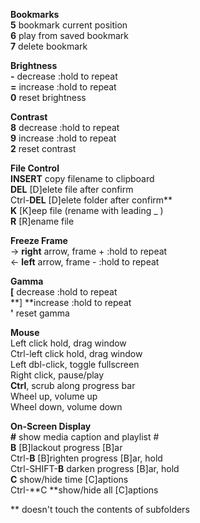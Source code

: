 **Bookmarks**<br />
**5** bookmark current position<br />
**6** play from saved bookmark<br />
**7** delete bookmark<br />

**Brightness**<br />
**\-** decrease  :hold to repeat<br />
**=** increase  :hold to repeat<br />
**0** reset brightness<br />

**Contrast**<br />
**8** decrease :hold to repeat<br />
**9** increase  :hold to repeat<br />
**2** reset contrast<br />

**File Control**<br />
**INSERT** copy filename to clipboard<br />
**DEL** [D]elete file after confirm<br />
Ctrl-**DEL** [D]elete folder after confirm\*\*<br />
**K** [K]eep file (rename with leading _ )<br />
**R** [R]ename file<br />

**Freeze Frame**<br />
&rarr; **right** arrow, frame + :hold to repeat<br />
&larr; **left** arrow, frame - :hold to repeat<br />

**Gamma**<br />
**[** decrease :hold to repeat<br />
**] **increase :hold to repeat<br />
**'** reset gamma<br />

**Mouse**<br />
Left click hold, drag window<br />
Ctrl-left click hold, drag window<br />
Left dbl-click, toggle fullscreen<br />
Right click, pause/play<br />
**Ctrl**, scrub along progress bar<br />
Wheel up, volume up<br />
Wheel down, volume down<br />

**On-Screen Display**<br />
**\#** show media caption and playlist \#<br />
**B** [B]lackout progress [B]ar<br />
Ctrl-**B** [B]righten progress [B]ar, hold<br />
Ctrl-SHIFT-**B** darken progress [B]ar, hold<br />
**C** show/hide time [C]aptions<br />
Ctrl-**C **show/hide all [C]aptions<br />

\*\* doesn't touch the contents of subfolders<br />
